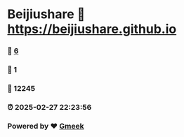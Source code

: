 # Beijiushare :link: https://beijiushare.github.io 
### :page_facing_up: [6](https://beijiushare.github.io/tag.html) 
### :speech_balloon: 1 
### :hibiscus: 12245 
### :alarm_clock: 2025-02-27 22:23:56 
### Powered by :heart: [Gmeek](https://github.com/Meekdai/Gmeek)
